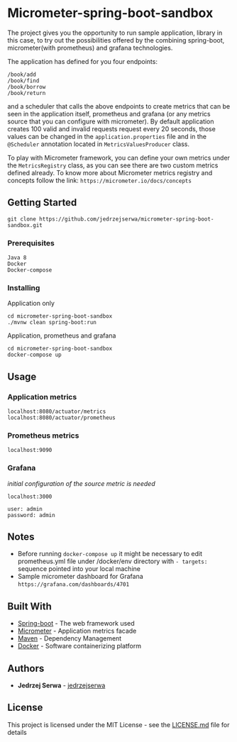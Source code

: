 # Micrometer-spring-boot-sandbox

The project gives you the opportunity to run sample application, library in this case, to try out the possibilities offered by the
combining spring-boot, micrometer(with prometheus) and grafana technologies.

The application has defined for you four endpoints:

```
/book/add
/book/find
/book/borrow
/book/return
```
and a scheduler that calls the above endpoints to create metrics that can be seen in the application itself,
prometheus and grafana (or any metrics source that you can configure with micrometer). 
By default application creates 100 valid and invalid requests request every 20 seconds, those values can be
changed in the `application.properties` file and in the `@Scheduler` annotation located in `MetricsValuesProducer` class.

To play with Micrometer framework, you can define your own metrics under the `MetricsRegistry` class, as you can see 
there are two custom metrics defined already. To know more about Micrometer metrics registry and concepts follow the link:
`https://micrometer.io/docs/concepts`

## Getting Started

```
git clone https://github.com/jedrzejserwa/micrometer-spring-boot-sandbox.git
```

### Prerequisites

```
Java 8
Docker
Docker-compose
```

### Installing

Application only

```
cd micrometer-spring-boot-sandbox
./mvnw clean spring-boot:run
```

Application, prometheus and grafana

```
cd micrometer-spring-boot-sandbox
docker-compose up
```

## Usage

### Application metrics

```
localhost:8080/actuator/metrics
localhost:8080/actuator/prometheus
```

### Prometheus metrics

```
localhost:9090
```

### Grafana

_initial configuration of the source metric is needed_
```
localhost:3000

user: admin
password: admin
```

## Notes

* Before running ```docker-compose up``` it might be necessary to edit prometheus.yml file under /docker/env directory with
```- targets:``` sequence pointed into your local machine
* Sample micrometer dashboard for Grafana `https://grafana.com/dashboards/4701`

## Built With

* [Spring-boot](https://projects.spring.io/spring-boot/) - The web framework used
* [Micrometer](https://micrometer.io) - Application metrics facade
* [Maven](https://maven.apache.org/) - Dependency Management
* [Docker](https://www.docker.com/get-docker) - Software containerizing platform

## Authors

* **Jedrzej Serwa** - [jedrzejserwa](https://github.com/jedrzejserwa)

## License

This project is licensed under the MIT License - see the [LICENSE.md](LICENSE.md) file for details 
